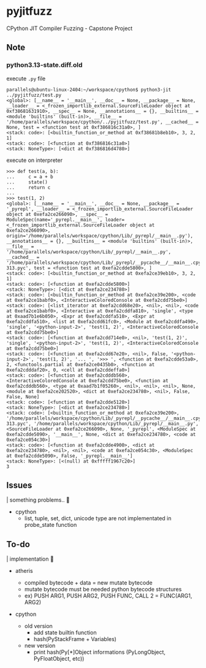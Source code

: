 # pyjitfuzz
CPython JIT Compiler Fuzzing - Capstone Project

## Note
### python3.13-state.diff.old
execute `.py` file
```
parallels@ubuntu-linux-2404:~/workspace/cpython$ python3-jit ../pyjitfuzz/test.py 
<global>: [__name__ = '__main__', __doc__ = None, __package__ = None, __loader__ = <_frozen_importlib_external.SourceFileLoader object at 0xf38681631910>, __spec__ = None, __annotations__ = {}, __builtins__ = <module 'builtins' (built-in)>, __file__ = '/home/parallels/workspace/cpython/../pyjitfuzz/test.py', __cached__ = None, test = <function test at 0xf386816c31a0>, ]
<stack: code>: [<builtin_function_or_method at 0xf38681b8eb10>, 3, 2, 1]
<stack: code>: [<function at 0xf386816c31a0>]
<stack: NoneType>: [<dict at 0xf386816d4780>]
```

execute on interpreter
```
>>> def test(a, b):
...     c = a + b
...     state()
...     return c
...     
>>> test(1, 2)
<global>: [__name__ = '__main__', __doc__ = None, __package__ = '_pyrepl', __loader__ = <_frozen_importlib_external.SourceFileLoader object at 0xefa2ce266090>, __spec__ = ModuleSpec(name='_pyrepl.__main__', loader=<_frozen_importlib_external.SourceFileLoader object at 0xefa2ce266090>, origin='/home/parallels/workspace/cpython/Lib/_pyrepl/__main__.py'), __annotations__ = {}, __builtins__ = <module 'builtins' (built-in)>, __file__ = '/home/parallels/workspace/cpython/Lib/_pyrepl/__main__.py', __cached__ = '/home/parallels/workspace/cpython/Lib/_pyrepl/__pycache__/__main__.cpython-313.pyc', test = <function test at 0xefa2cdde5800>, ]
<stack: code>: [<builtin_function_or_method at 0xefa2ce39eb10>, 3, 2, 1]
<stack: code>: [<function at 0xefa2cdde5800>]
<stack: NoneType>: [<dict at 0xefa2ce234780>]
<stack: code>: [<builtin_function_or_method at 0xefa2ce39e200>, <code at 0xefa2ce1babf0>, <InteractiveColoredConsole at 0xefa2cdd75be0>]
<stack: code>: [<list_iterator at 0xefa2cdd68e20>, <nil>, <nil>, <code at 0xefa2ce1babf0>, <Interactive at 0xefa2cddfa810>, 'single', <type at 0xaad7b1e6b050>, <Expr at 0xefa2cddfa510>, <Expr at 0xefa2cddfa510>, <list at 0xefa2cdd61fc0>, <Module at 0xefa2cddfa490>, 'single', '<python-input-2>', 'test(1, 2)', <InteractiveColoredConsole at 0xefa2cdd75be0>]
<stack: code>: [<function at 0xefa2cdd714e0>, <nil>, 'test(1, 2)', 'single', '<python-input-2>', 'test(1, 2)', <InteractiveColoredConsole at 0xefa2cdd75be0>]
<stack: code>: [<function at 0xefa2cdd67e20>, <nil>, False, '<python-input-2>', 'test(1, 2)', '... ', '>>> ', <function at 0xefa2cdde53a0>, 2, <functools.partial at 0xefa2ce0435b0>, <function at 0xefa2cdddaf20>, 0, <cell at 0xefa2cddeffa0>]
<stack: code>: [<function at 0xefa2cdddb560>, <InteractiveColoredConsole at 0xefa2cdd75be0>, <function at 0xefa2cdddb560>, <type at 0xaad7b1f05260>, <nil>, <nil>, <nil>, None, <module at 0xefa2ce202520>, <dict at 0xefa2ce234780>, <nil>, False, False, None]
<stack: code>: [<function at 0xefa2cdde5120>]
<stack: NoneType>: [<dict at 0xefa2ce234780>]
<stack: code>: [<builtin_function_or_method at 0xefa2ce39e200>, '/home/parallels/workspace/cpython/Lib/_pyrepl/__pycache__/__main__.cpython-313.pyc', '/home/parallels/workspace/cpython/Lib/_pyrepl/__main__.py', <SourceFileLoader at 0xefa2ce266090>, None, '_pyrepl', <ModuleSpec at 0xefa2cdde5090>, '__main__', None, <dict at 0xefa2ce234780>, <code at 0xefa2ce054c30>]
<stack: code>: [<function at 0xefa2cdde4900>, <dict at 0xefa2ce234780>, <nil>, <nil>, <code at 0xefa2ce054c30>, <ModuleSpec at 0xefa2cdde5090>, False, '_pyrepl.__main__']
<stack: NoneType>: [<(null) at 0xfffff1967c20>]
3
```

## Issues
| something problems.. :thinking:

- cpython 
    - list, tuple, set, dict, unicode type are not implementated in probe_state function

## To-do
| implementation :thinking:

- atheris
    - compiled bytecode + data = new mutate bytecode
    - mutate bytecode must be needed python bytecode structures
    - ex) PUSH ARG1, PUSH ARG2, PUSH FUNC, CALL 2 = FUNC(ARG1, ARG2)

- cpython
    - old version
        - add state builtin function
        - hash(PyStackFrame + Variables)
    - new version
        - print hash(Py[*]Object informations (PyLongObject, PyFloatObject, etc))